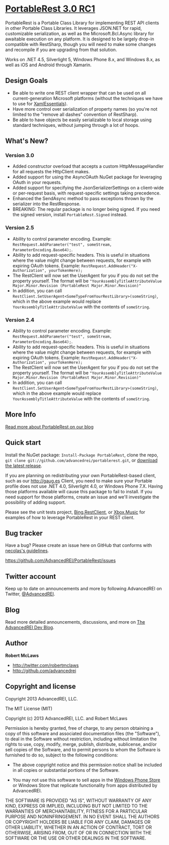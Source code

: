 [PortableRest 3.0 RC1](http://github.com/AdvancedREI/PortableRest)=================PortableRest is a Portable Class Library for implementing REST API clients in other Portable Class Libraries. It leverages JSON.NET for rapid, customizable serialization, as well as the Microsoft.Bcl.Async library for awaitable execution on any platform. It is designed to be largely drop-in compatible with RestSharp, though you will need to make some changes and recompile if you are upgrading from that solution.Works on .NET 4.5, Silverlight 5, Windows Phone 8.x, and Windows 8.x, as well as iOS and Android through Xamarin.Design Goals----------+ Be able to write one REST client wrapper that can be used on all current-generation Microsoft platforms (without the techniques we have to use for [XamlEssentials](http://github.com/AdvancedREI/XamlEssentials)).+ Have more control over serialization of property names (so you're not limited to the "remove all dashes" convention of RestSharp).+ Be able to have objects be easily serializable to local storage using standard techniques, without jumping through a lot of hoops.What's New?-----------### Version 3.0+ Added constructor overload that accepts a custom HttpMessageHandler for all requests the HttpClient makes.+ Added support for using the AsyncOAuth NuGet package for leveraging OAuth in your requests.+ Added support for specifying the JsonSerializerSettings on a client-wide or per-request basis, with request-specific settings taking precedence.+ Enhanced the SendAsync method to pass exceptions thrown by the serializer into the RestResponse.+ BREAKING: The regular package is no longer being signed. If you need the signed version, install `PortableRest.Signed` instead.### Version 2.5+ Ability to control parameter encoding. Example: `RestRequest.AddParameter("test", someStream, ParameterEncoding.Base64);`.+ Ability to add request-specific headers. This is useful in situations where the value might change between requests, for example with expiring OAuth tokens. Example: `RestRequest.AddHeader("X-Authorization", yourTokenHere);`+ The RestClient will now set the UserAgent for you if you do not set the property yourself. The format will be `"YourAssemblyTitleAttributeValue Major.Minor.Revision (PortableRest Major.Minor.Revision)"`+ In addition, you can call `RestClient.SetUserAgent<SomeTypeFromYourRestLibrary>(someString)`, which in the above example would replace `YourAssemblyTitleAttributeValue` with the contents of `someString`.### Version 2.4+ Ability to control parameter encoding. Example: `RestRequest.AddParameter("test", someStream, ParameterEncoding.Base64);`.+ Ability to add request-specific headers. This is useful in situations where the value might change between requests, for example with expiring OAuth tokens. Example: `RestRequest.AddHeader("X-Authorization", yourTokenHere);`+ The RestClient will now set the UserAgent for you if you do not set the property yourself. The format will be `"YourAssemblyTitleAttributeValue Major.Minor.Revision (PortableRest Major.Minor.Revision)"`+ In addition, you can call `RestClient.SetUserAgent<SomeTypeFromYourRestLibrary>(someString)`, which in the above example would replace `YourAssemblyTitleAttributeValue` with the contents of `someString`.More Info-----------[Read more about PortableRest on our blog](http://advancedrei.com/blogs/development/introducing-portablerest-v2-cross-platform-rest-client-for-dotnet-apps)Quick start-----------Install the NuGet package: `Install-Package PortableRest`, clone the repo, `git clone git://github.com/advancedrei/portablerest.git`, or [download the latest release](https://github.com/advancedrei/portablerest/zipball/master).If you are planning on redistributing your own PortableRest-based client, such as our http://gaug.es Client, you need to make sure your Portable profile does not use .NET 4.0, Silverlight 4.0, or Windows Phone 7.X. Having those platforms available will cause this package to fail to install. If you need support for those platforms, create an issue and we'll investigate the possibility of adding support.Please see the unit tests project, [Bing.RestClient](https://github.com/advancedrei/bing.restclient), or [Xbox.Music](https://github.com/advancedrei/xbox.music) for examples of how to leverage PortableRest in your REST client.Bug tracker-----------Have a bug? Please create an issue here on GitHub that conforms with [necolas's guidelines](https://github.com/necolas/issue-guidelines).https://github.com/AdvancedREI/PortableRest/issuesTwitter account---------------Keep up to date on announcements and more by following AdvancedREI on Twitter, [@AdvancedREI](http://twitter.com/AdvancedREI).Blog----Read more detailed announcements, discussions, and more on [The AdvancedREI Dev Blog](http://advancedrei.com/blogs/development).Author-------**Robert McLaws**+ http://twitter.com/robertmclaws+ http://github.com/advancedreiCopyright and license---------------------Copyright 2013 AdvancedREI, LLC.The MIT License (MIT)Copyright (c) 2013 AdvancedREI, LLC. and Robert McLawsPermission is hereby granted, free of charge, to any person obtaining a copy ofthis software and associated documentation files (the "Software"), to deal inthe Software without restriction, including without limitation the rights touse, copy, modify, merge, publish, distribute, sublicense, and/or sell copies ofthe Software, and to permit persons to whom the Software is furnished to do so,subject to the following conditions:- The above copyright notice and this permission notice shall be included in all copies or substantial portions of the Software.- You may not use this software to sell apps in the [Windows Phone Store](http://www.windowsphone.com/en-US/store/publishers?publisherId=AdvancedREI%252c%2BLLC.&appId=42268b66-a8ed-46ea-9355-1287522a7cf9) or Windows Store that replicate functionality from apps distributed by AdvancedREI.THE SOFTWARE IS PROVIDED "AS IS", WITHOUT WARRANTY OF ANY KIND, EXPRESS ORIMPLIED, INCLUDING BUT NOT LIMITED TO THE WARRANTIES OF MERCHANTABILITY, FITNESSFOR A PARTICULAR PURPOSE AND NONINFRINGEMENT. IN NO EVENT SHALL THE AUTHORS ORCOPYRIGHT HOLDERS BE LIABLE FOR ANY CLAIM, DAMAGES OR OTHER LIABILITY, WHETHERIN AN ACTION OF CONTRACT, TORT OR OTHERWISE, ARISING FROM, OUT OF OR INCONNECTION WITH THE SOFTWARE OR THE USE OR OTHER DEALINGS IN THE SOFTWARE.